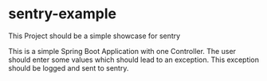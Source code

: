 # sentry-example
This Project should be a simple showcase for sentry

This is a simple Spring Boot Application with one Controller. The user should enter some values which should lead to
an exception. This exception should be logged and sent to sentry.
